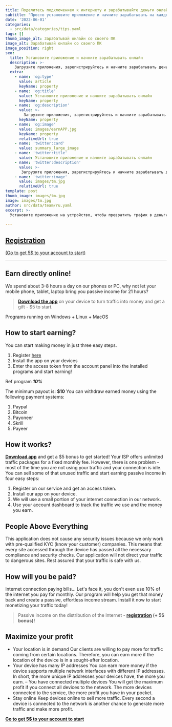 ```yaml
---
title: Поделитесь подключением к интернету и зарабатывайте деньги онлайн.
subtitle: "Просто установите приложение и начните зарабатывать на каждом мегабайте вашего интернета"
date: '2022-06-01'
categories:
  - src/data/categories/tips.yaml
tags: []
thumb_image_alt: Зарабатывай онлайн со своего ПК
image_alt: Зарабатывай онлайн со своего ПК
image_position: right
seo:
  title: Установите приложение и начните зарабатывать онлайн
  description: >-
    Загрузите приложения, зарегистрируйтесь и начните зарабатывать деньги сегодня.
  extra:
    - name: 'og:type'
      value: article
      keyName: property
    - name: 'og:title'
      value: Установите приложение и начните зарабатывать онлайн
      keyName: property
    - name: 'og:description'
      value: >-
        Загрузите приложения, зарегистрируйтесь и начните зарабатывать деньги сегодня.
      keyName: property
    - name: 'og:image'
      value: images/earnAPP.jpg
      keyName: property
      relativeUrl: true
    - name: 'twitter:card'
      value: summary_large_image
    - name: 'twitter:title'
      value: Установите приложение и начните зарабатывать онлайн
    - name: 'twitter:description'
      value: >-
       Загрузите приложения, зарегистрируйтесь и начните зарабатывать деньги сегодня.
    - name: 'twitter:image'
      value: images/tm.jpg
      relativeUrl: true
template: post
thumb_image: images/tm.jpg
image: images/tm.jpg
author: src/data/team/ru.yaml
excerpt: >-
  Установите приложение на устройство, чтобы превратить трафик в деньги
  
---
```

## [Registration](https://bit.ly/3MXxP16 "Registration")
[(Go to get 5$ to your account to start)](https://bit.ly/3MXxP16 "Registration")

----------

## Earn directly online! ##

We spend about 3-8 hours a day on our phones or PC, why not let your mobile phone, tablet, laptop bring you passive income for 21 hours?

> **[Download the app](https://bit.ly/3MXxP16 "Passive income on Internet sharing")** on your device to turn traffic into money and get a gift - $5 to start.

Programs running on Windows + Linux + MacOS
 
## How to start earning? ##
You can start making money in just three easy steps.
1. Register [here](https://bit.ly/3MXxP16 "Registration")
2. Install the app on your devices
3. Enter the access token from the account panel into the installed programs and start earning!

Ref program ***10%***

The minimum payout is: **$10**
You can withdraw earned money using the following payment systems:
1. Paypal
2. Bitcoin
3. Payoneer
4. Skrill
5. Payeer

## How it works? ##
**[Download app](https://bit.ly/3MXxP16 "Passive income on the distribution of the Internet")** and get a $5 bonus to get started!
Your ISP offers unlimited traffic packages for a fixed monthly fee. However, there is one problem - most of the time you are not using your traffic and your connection is idle.
You can sell some of that unused traffic and start earning passive income in four easy steps:
1. Register on our service and get an access token.
2. Install our app on your device.
3. We will use a small portion of your internet connection in our network.
4. Use your account dashboard to track the traffic we use and the money you earn.

## People Above Everything ##
This application does not cause any security issues because we only work with pre-qualified KYC (know your customer) companies. This means that every site accessed through the device has passed all the necessary compliance and security checks. Our application will not direct your traffic to dangerous sites.
Rest assured that your traffic is safe with us.

## How will you be paid? ##
Internet connection paying bills...
Let's face it, you don't even use 10% of the internet you pay for monthly. Our program will help you get that money back and create a passive, effortless income stream. Install it now to start monetizing your traffic today!
> Passive income on the distribution of the Internet - **[registration](https://bit.ly/3MXxP16 "start earning") (+ 5$ bonus)!**

## Maximize your profit ##
- Your location is in demand
Our clients are willing to pay more for traffic coming from certain locations. Therefore, you can earn more if the location of the device is in a sought-after location.
- Your device has many IP addresses
You can earn more money if the device supports multiple network interfaces with different IP addresses. In short, the more unique IP addresses your devices have, the more you earn.
– You have connected multiple devices
You will get the maximum profit if you connect all devices to the network. The more devices connected to the service, the more profit you have in your pocket.
- Stay online
Keep devices online to sell more traffic. Every second a device is connected to the network is another chance to generate more traffic and make more profit.

**[Go to get 5$ to your account to start](https://bit.ly/3MXxP16 "get 5$ to the account")**